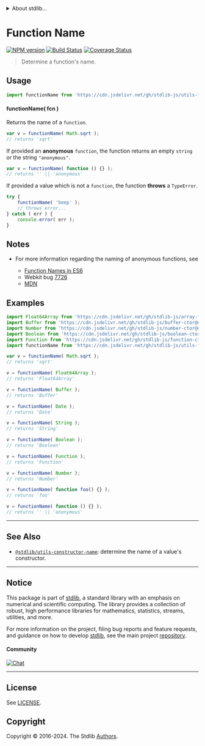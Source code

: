 <!--

@license Apache-2.0

Copyright (c) 2018 The Stdlib Authors.

Licensed under the Apache License, Version 2.0 (the "License");
you may not use this file except in compliance with the License.
You may obtain a copy of the License at

   http://www.apache.org/licenses/LICENSE-2.0

Unless required by applicable law or agreed to in writing, software
distributed under the License is distributed on an "AS IS" BASIS,
WITHOUT WARRANTIES OR CONDITIONS OF ANY KIND, either express or implied.
See the License for the specific language governing permissions and
limitations under the License.

-->


<details>
  <summary>
    About stdlib...
  </summary>
  <p>We believe in a future in which the web is a preferred environment for numerical computation. To help realize this future, we've built stdlib. stdlib is a standard library, with an emphasis on numerical and scientific computation, written in JavaScript (and C) for execution in browsers and in Node.js.</p>
  <p>The library is fully decomposable, being architected in such a way that you can swap out and mix and match APIs and functionality to cater to your exact preferences and use cases.</p>
  <p>When you use stdlib, you can be absolutely certain that you are using the most thorough, rigorous, well-written, studied, documented, tested, measured, and high-quality code out there.</p>
  <p>To join us in bringing numerical computing to the web, get started by checking us out on <a href="https://github.com/stdlib-js/stdlib">GitHub</a>, and please consider <a href="https://opencollective.com/stdlib">financially supporting stdlib</a>. We greatly appreciate your continued support!</p>
</details>

# Function Name

[![NPM version][npm-image]][npm-url] [![Build Status][test-image]][test-url] [![Coverage Status][coverage-image]][coverage-url] <!-- [![dependencies][dependencies-image]][dependencies-url] -->

> Determine a function's name.



<section class="usage">

## Usage

```javascript
import functionName from 'https://cdn.jsdelivr.net/gh/stdlib-js/utils-function-name@deno/mod.js';
```

#### functionName( fcn )

Returns the name of a `function`.

<!-- eslint-disable stdlib/no-builtin-math -->

```javascript
var v = functionName( Math.sqrt );
// returns 'sqrt'
```

If provided an **anonymous** `function`, the function returns an empty `string` or the string `"anonymous"`.

<!-- eslint-disable no-empty-function, func-names, no-restricted-syntax -->

```javascript
var v = functionName( function () {} );
// returns '' || 'anonymous'
```

If provided a value which is not a `function`, the function **throws** a `TypeError`.

```javascript
try {
    functionName( 'beep' );
    // throws error...
} catch ( err ) {
    console.error( err );
}
```

</section>

<!-- /.usage -->

<section class="notes">

## Notes

-   For more information regarding the naming of anonymous functions, see

    -   [Function Names in ES6][2ality-function-names]
    -   Webkit bug [7726][webkit-bug-7726]
    -   [MDN][mdn-function-name]

</section>

<!-- /.notes -->

<section class="examples">

## Examples

<!-- eslint-disable no-empty-function, no-restricted-syntax, func-names, stdlib/no-builtin-math -->

<!-- eslint no-undef: "error" -->

```javascript
import Float64Array from 'https://cdn.jsdelivr.net/gh/stdlib-js/array-float64@deno/mod.js';
import Buffer from 'https://cdn.jsdelivr.net/gh/stdlib-js/buffer-ctor@deno/mod.js';
import Number from 'https://cdn.jsdelivr.net/gh/stdlib-js/number-ctor@deno/mod.js';
import Boolean from 'https://cdn.jsdelivr.net/gh/stdlib-js/boolean-ctor@deno/mod.js';
import Function from 'https://cdn.jsdelivr.net/gh/stdlib-js/function-ctor@deno/mod.js';
import functionName from 'https://cdn.jsdelivr.net/gh/stdlib-js/utils-function-name@deno/mod.js';

var v = functionName( Math.sqrt );
// returns 'sqrt'

v = functionName( Float64Array );
// returns 'Float64Array'

v = functionName( Buffer );
// returns 'Buffer'

v = functionName( Date );
// returns 'Date'

v = functionName( String );
// returns 'String'

v = functionName( Boolean );
// returns 'Boolean'

v = functionName( Function );
// returns 'Function'

v = functionName( Number );
// returns 'Number'

v = functionName( function foo() {} );
// returns 'foo'

v = functionName( function () {} );
// returns '' || 'anonymous'
```

</section>

<!-- /.examples -->

<!-- Section for related `stdlib` packages. Do not manually edit this section, as it is automatically populated. -->

<section class="related">

* * *

## See Also

-   <span class="package-name">[`@stdlib/utils-constructor-name`][@stdlib/utils/constructor-name]</span><span class="delimiter">: </span><span class="description">determine the name of a value's constructor.</span>

</section>

<!-- /.related -->

<!-- Section for all links. Make sure to keep an empty line after the `section` element and another before the `/section` close. -->


<section class="main-repo" >

* * *

## Notice

This package is part of [stdlib][stdlib], a standard library with an emphasis on numerical and scientific computing. The library provides a collection of robust, high performance libraries for mathematics, statistics, streams, utilities, and more.

For more information on the project, filing bug reports and feature requests, and guidance on how to develop [stdlib][stdlib], see the main project [repository][stdlib].

#### Community

[![Chat][chat-image]][chat-url]

---

## License

See [LICENSE][stdlib-license].


## Copyright

Copyright &copy; 2016-2024. The Stdlib [Authors][stdlib-authors].

</section>

<!-- /.stdlib -->

<!-- Section for all links. Make sure to keep an empty line after the `section` element and another before the `/section` close. -->

<section class="links">

[npm-image]: http://img.shields.io/npm/v/@stdlib/utils-function-name.svg
[npm-url]: https://npmjs.org/package/@stdlib/utils-function-name

[test-image]: https://github.com/stdlib-js/utils-function-name/actions/workflows/test.yml/badge.svg?branch=v0.2.1
[test-url]: https://github.com/stdlib-js/utils-function-name/actions/workflows/test.yml?query=branch:v0.2.1

[coverage-image]: https://img.shields.io/codecov/c/github/stdlib-js/utils-function-name/main.svg
[coverage-url]: https://codecov.io/github/stdlib-js/utils-function-name?branch=main

<!--

[dependencies-image]: https://img.shields.io/david/stdlib-js/utils-function-name.svg
[dependencies-url]: https://david-dm.org/stdlib-js/utils-function-name/main

-->

[chat-image]: https://img.shields.io/gitter/room/stdlib-js/stdlib.svg
[chat-url]: https://app.gitter.im/#/room/#stdlib-js_stdlib:gitter.im

[stdlib]: https://github.com/stdlib-js/stdlib

[stdlib-authors]: https://github.com/stdlib-js/stdlib/graphs/contributors

[umd]: https://github.com/umdjs/umd
[es-module]: https://developer.mozilla.org/en-US/docs/Web/JavaScript/Guide/Modules

[deno-url]: https://github.com/stdlib-js/utils-function-name/tree/deno
[deno-readme]: https://github.com/stdlib-js/utils-function-name/blob/deno/README.md
[umd-url]: https://github.com/stdlib-js/utils-function-name/tree/umd
[umd-readme]: https://github.com/stdlib-js/utils-function-name/blob/umd/README.md
[esm-url]: https://github.com/stdlib-js/utils-function-name/tree/esm
[esm-readme]: https://github.com/stdlib-js/utils-function-name/blob/esm/README.md
[branches-url]: https://github.com/stdlib-js/utils-function-name/blob/main/branches.md

[stdlib-license]: https://raw.githubusercontent.com/stdlib-js/utils-function-name/main/LICENSE

[2ality-function-names]: http://www.2ality.com/2015/09/function-names-es6.html

[webkit-bug-7726]: https://bugs.webkit.org/show_bug.cgi?id=7726

[mdn-function-name]: https://developer.mozilla.org/en-US/docs/Web/JavaScript/Reference/Global_Objects/Function/name

<!-- <related-links> -->

[@stdlib/utils/constructor-name]: https://github.com/stdlib-js/utils-constructor-name/tree/deno

<!-- </related-links> -->

</section>

<!-- /.links -->
